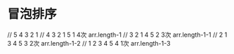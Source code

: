# 冒泡排序
  // 5 4 3 2 1
  // 4 3 2 1 5   1  4次 arr.length-1
  // 3 2 1 4 5   2  3次 arr.length-1-1
  // 2 1 3 4 5   3  2次 arr.length-1-2
  // 1 2 3 4 5   4  1次 arr.length-1-3
